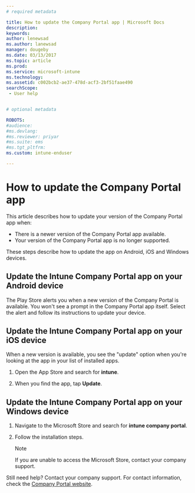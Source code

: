 ```yaml
---
# required metadata

title: How to update the Company Portal app | Microsoft Docs
description:
keywords:
author: lenewsad
ms.author: lanewsad
manager: dougeby
ms.date: 03/13/2017
ms.topic: article
ms.prod:
ms.service: microsoft-intune
ms.technology:
ms.assetid: c002bcb2-ae37-478d-acf3-2bf51faae490
searchScope:
 - User help


# optional metadata

ROBOTS:  
#audience:
#ms.devlang:
#ms.reviewer: priyar
#ms.suite: ems
#ms.tgt_pltfrm:
ms.custom: intune-enduser

---
```


# How to update the Company Portal app

This article describes how to update your version of the Company Portal app when:  
* There is a newer version of the Company Portal app available.
* Your version of the Company Portal app is no longer supported.

These steps describe how to update the app on Android, iOS and Windows devices.    

## Update the Intune Company Portal app on your Android device

The Play Store alerts you when a new version of the Company Portal is available. You won't see a prompt in the Company Portal app itself. Select the alert and follow its instructions to update your device.  

## Update the Intune Company Portal app on your iOS device

When a new version is available, you see the "update" option when you're looking at the app in your list of installed apps.  

1. Open the App Store and search for **intune**.

2. When you find the app, tap **Update**.

## Update the Intune Company Portal app on your Windows device

1.  Navigate to the Microsoft Store and search for **intune company portal**.

2.  Follow the installation steps.

    > [!NOTE]
    > If you are unable to access the Microsoft Store, contact your company support.


Still need help? Contact your company support. For contact information, check the [Company Portal website](https://portal.manage.microsoft.com#HelpDeskDialog).
